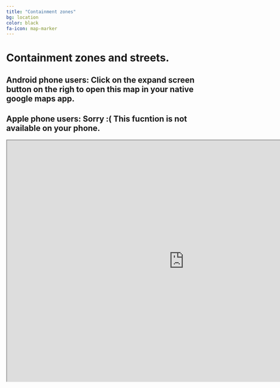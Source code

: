 ```yaml
---
title: "Containment zones"
bg: location
color: black
fa-icon: map-marker 
---
```


# Containment zones and streets.
## **Android phone users:** Click on the expand screen button on the righ to open this map in your native google maps app.
## **Apple phone users:** Sorry :( This fucntion is not available on your phone.
<iframe src="https://www.google.co.in/maps/d/u/0/embed?mid=1cB9aB7wFszdzKCsBR45bZE6A6gxs3hIz" width="946.039093291274" height="645.5539341034496"></iframe>
